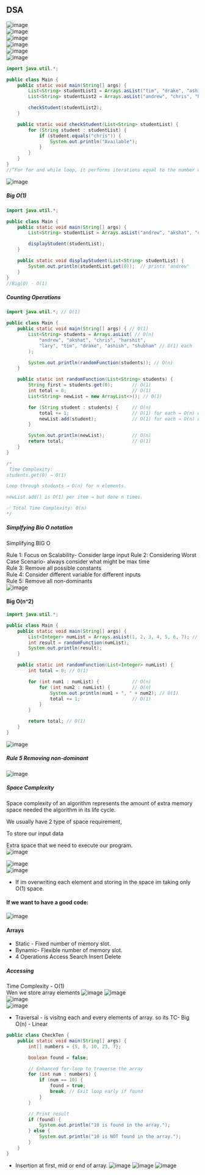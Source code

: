## DSA  
![image](https://github.com/user-attachments/assets/1a2fb2cd-e66a-4b8c-a38e-b6f07a99f1d8)  
![image](https://github.com/user-attachments/assets/56bc17dc-ffb1-4a2b-886d-b1a733f9237a)  
![image](https://github.com/user-attachments/assets/fd244161-6bfe-4923-ac75-81a33ff2f4fb)  
![image](https://github.com/user-attachments/assets/8afa5667-d001-48d3-8d6a-61fe6555a51f)  
![image](https://github.com/user-attachments/assets/01f3130c-5895-4ed1-b8a6-1ba6b061f266)  
![image](https://github.com/user-attachments/assets/5bfdea7e-9cd7-47ca-b9e3-92789c76a986)
```java
import java.util.*;

public class Main {
    public static void main(String[] args) {
        List<String> studentList1 = Arrays.asList("tim", "drake", "ashish", "shubham");
        List<String> studentList2 = Arrays.asList("andrew", "chris", "harshit", "lary", "shubham");

        checkStudent(studentList2);
    }

    public static void checkStudent(List<String> studentList) {
        for (String student : studentList) {
            if (student.equals("chris")) {
                System.out.println("Available");
            }
        }
    }
}
//“For for and while loop, it performs iterations equal to the number of elements, so even though ‘chris’ was the 2nd element, it did not stop and loop checked //till last.” because the loop does not have a break statement.
```
![image](https://github.com/user-attachments/assets/ac8854eb-4acb-4a85-be8a-a6ae31c55f5b)  
##### Big O(1)  
```java
import java.util.*;

public class Main {
    public static void main(String[] args) {
        List<String> studentList = Arrays.asList("andrew", "akshat", "chris", "harshit", "lary", "shubham", "tim", "drake", "ashish");

        displayStudent(studentList);
    }

    public static void displayStudent(List<String> studentList) {
        System.out.println(studentList.get(0));  // prints "andrew"
    }
}
//Big(O) - O(1)
```
##### Counting Operations  

```java
import java.util.*; // O(1)

public class Main {
    public static void main(String[] args) { // O(1)
        List<String> students = Arrays.asList( // O(n)
            "andrew", "akshat", "chris", "harshit", 
            "lary", "tim", "drake", "ashish", "shubham" // O(1) each
        );

        System.out.println(randomFunction(students)); // O(n)
    }

    public static int randomFunction(List<String> students) {
        String first = students.get(0);       // O(1)
        int total = 0;                        // O(1)
        List<String> newList = new ArrayList<>(); // O(1)

        for (String student : students) {     // O(n)
            total += 1;                       // O(1) for each → O(n) overall
            newList.add(student);             // O(1) for each → O(n) overall (amortized)
        }

        System.out.println(newList);          // O(n)
        return total;                         // O(1)
    }
}

/*
 Time Complexity:
students.get(0) → O(1)

Loop through students → O(n) for n elements.

newList.add() is O(1) per item → but done n times.

✅ Total Time Complexity: O(n)
*/
```
##### Simplfying Bio O notation  
Simplifying BIG O

Rule 1: Focus on Scalability- Consider large input
Rule 2: Considering Worst Case Scenario- always consider what might be max time  
Rule 3: Remove all possible constants  
Rule 4: Consider different variable for different inputs  
Rule 5: Remove all non-dominants  
![image](https://github.com/user-attachments/assets/e6faca07-82ed-4f7b-820e-3aa934814d93)  

#### Big O(n^2)  
```java
import java.util.*;

public class Main {
    public static void main(String[] args) {
        List<Integer> numList = Arrays.asList(1, 2, 3, 4, 5, 6, 7); // O(n)
        int result = randomFunction(numList);
        System.out.println(result);
    }

    public static int randomFunction(List<Integer> numList) {
        int total = 0; // O(1)

        for (int num1 : numList) {            // O(n)
            for (int num2 : numList) {        // O(n)
                System.out.println(num1 + ", " + num2); // O(1)
                total += 1;                   // O(1)
            }
        }

        return total; // O(1)
    }
}
```
![image](https://github.com/user-attachments/assets/f78bc332-2705-4188-8fe8-7515b506f57b)

##### Rule 5 Removing non-dominant  
![image](https://github.com/user-attachments/assets/f616bc91-3ec7-4318-a627-ceea24d69edc)  

##### Space Complexity
Space complexity of an algorithm represents the amount of extra memory space needed the algorithm in its life cycle.  

We usually have 2 type of space requirement,  

To store our input data  

Extra space that we need to execute our program.  
![image](https://github.com/user-attachments/assets/20d9804d-cf02-4367-909a-4ac2a237865d) 

![image](https://github.com/user-attachments/assets/67ea5b90-e7d7-4a64-87c0-4648a2a3fce8)  
![image](https://github.com/user-attachments/assets/59cad49a-2ef4-449f-9b99-d23a2676e55f)  
- If im overwriting each element and storing in the space im taking only O(1) space.
#### If we want to have a good code:  
![image](https://github.com/user-attachments/assets/c803b1f2-a0bf-496f-a4ac-5d47cf6dfd05)  
#### Arrays  
-  Static - Fixed number of memory slot.
- Bynamic- Flexible number of memory slot.
- 4 Operations
  Access
  Search
  Insert
  Delete
##### Accessing  
Time Complexity - O(1)  
Wen we store array elements 
![image](https://github.com/user-attachments/assets/da984d2e-06ba-46c3-b14f-413970513731)
![image](https://github.com/user-attachments/assets/2f1b8a82-03d3-422e-bc8f-0110c959d0aa)  
![image](https://github.com/user-attachments/assets/f9a05b00-e3ea-4ba6-8092-918ec854568f)  
![image](https://github.com/user-attachments/assets/e9070fec-2820-4a22-8d94-3fac4a8719de)  
- Traversal -  is visitng each and every elements of array. so its TC-  Big O(n) - Linear
```java
public class CheckTen {
    public static void main(String[] args) {
        int[] numbers = {5, 8, 10, 23, 7};

        boolean found = false;

        // Enhanced for-loop to traverse the array
        for (int num : numbers) {
            if (num == 10) {
                found = true;
                break; // Exit loop early if found
            }
        }

        // Print result
        if (found) {
            System.out.println("10 is found in the array.");
        } else {
            System.out.println("10 is NOT found in the array.");
        }
    }
}
```
- Insertion at first, mid or end of array.
![image](https://github.com/user-attachments/assets/21aec037-b1b5-43a9-a2bd-b29dd84bc19f)
![image](https://github.com/user-attachments/assets/1d11cc99-8670-4ac5-8ab3-b57ac5a271bf)
![image](https://github.com/user-attachments/assets/b294949d-f05e-4c5e-9f36-ddedf037c8ce)


















